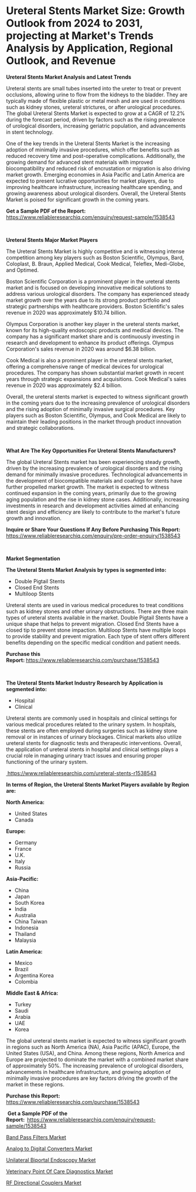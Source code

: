 <p><h1>Ureteral Stents Market Size: Growth Outlook from 2024 to 2031, projecting at Market's Trends Analysis by Application, Regional Outlook, and Revenue</h1></p><p><strong>Ureteral Stents Market Analysis and Latest Trends</strong></p>
<p><p>Ureteral stents are small tubes inserted into the ureter to treat or prevent occlusions, allowing urine to flow from the kidneys to the bladder. They are typically made of flexible plastic or metal mesh and are used in conditions such as kidney stones, ureteral strictures, or after urological procedures. The global Ureteral Stents Market is expected to grow at a CAGR of 12.2% during the forecast period, driven by factors such as the rising prevalence of urological disorders, increasing geriatric population, and advancements in stent technology.</p><p>One of the key trends in the Ureteral Stents Market is the increasing adoption of minimally invasive procedures, which offer benefits such as reduced recovery time and post-operative complications. Additionally, the growing demand for advanced stent materials with improved biocompatibility and reduced risk of encrustation or migration is also driving market growth. Emerging economies in Asia Pacific and Latin America are expected to present lucrative opportunities for market players, due to improving healthcare infrastructure, increasing healthcare spending, and growing awareness about urological disorders. Overall, the Ureteral Stents Market is poised for significant growth in the coming years.</p></p>
<p><strong>Get a Sample PDF of the Report:&nbsp;</strong> <a href="https://www.reliableresearchiq.com/enquiry/request-sample/1538543">https://www.reliableresearchiq.com/enquiry/request-sample/1538543</a></p>
<p>&nbsp;</p>
<p><strong>Ureteral Stents Major Market Players</strong></p>
<p><p>The Ureteral Stents Market is highly competitive and is witnessing intense competition among key players such as Boston Scientific, Olympus, Bard, Coloplast, B. Braun, Applied Medical, Cook Medical, Teleflex, Medi-Globe, and Optimed.</p><p>Boston Scientific Corporation is a prominent player in the ureteral stents market and is focused on developing innovative medical solutions to address various urological disorders. The company has experienced steady market growth over the years due to its strong product portfolio and strategic partnerships with healthcare providers. Boston Scientific's sales revenue in 2020 was approximately $10.74 billion.</p><p>Olympus Corporation is another key player in the ureteral stents market, known for its high-quality endoscopic products and medical devices. The company has a significant market share and is continuously investing in research and development to enhance its product offerings. Olympus Corporation's sales revenue in 2020 was around $6.38 billion.</p><p>Cook Medical is also a prominent player in the ureteral stents market, offering a comprehensive range of medical devices for urological procedures. The company has shown substantial market growth in recent years through strategic expansions and acquisitions. Cook Medical's sales revenue in 2020 was approximately $2.4 billion.</p><p>Overall, the ureteral stents market is expected to witness significant growth in the coming years due to the increasing prevalence of urological disorders and the rising adoption of minimally invasive surgical procedures. Key players such as Boston Scientific, Olympus, and Cook Medical are likely to maintain their leading positions in the market through product innovation and strategic collaborations.</p></p>
<p>&nbsp;</p>
<p><strong>What Are The Key Opportunities For Ureteral Stents Manufacturers?</strong></p>
<p><p>The global Ureteral Stents market has been experiencing steady growth, driven by the increasing prevalence of urological disorders and the rising demand for minimally invasive procedures. Technological advancements in the development of biocompatible materials and coatings for stents have further propelled market growth. The market is expected to witness continued expansion in the coming years, primarily due to the growing aging population and the rise in kidney stone cases. Additionally, increasing investments in research and development activities aimed at enhancing stent design and efficiency are likely to contribute to the market's future growth and innovation.</p></p>
<p><strong>Inquire or Share Your Questions If Any Before Purchasing This Report:</strong> <a href="https://www.reliableresearchiq.com/enquiry/pre-order-enquiry/1538543">https://www.reliableresearchiq.com/enquiry/pre-order-enquiry/1538543</a></p>
<p>&nbsp;</p>
<p><strong>Market Segmentation</strong></p>
<p><strong>The Ureteral Stents Market Analysis by types is segmented into:</strong></p>
<p><ul><li>Double Pigtail Stents</li><li>Closed End Stents</li><li>Multiloop Stents</li></ul></p>
<p><p>Ureteral stents are used in various medical procedures to treat conditions such as kidney stones and other urinary obstructions. There are three main types of ureteral stents available in the market. Double Pigtail Stents have a unique shape that helps to prevent migration. Closed End Stents have a closed tip to prevent stone impaction. Multiloop Stents have multiple loops to provide stability and prevent migration. Each type of stent offers different benefits depending on the specific medical condition and patient needs.</p></p>
<p><strong>Purchase this Report:&nbsp;</strong><a href="https://www.reliableresearchiq.com/purchase/1538543">https://www.reliableresearchiq.com/purchase/1538543</a></p>
<p>&nbsp;</p>
<p><strong>The Ureteral Stents Market Industry Research by Application is segmented into:</strong></p>
<p><ul><li>Hospital</li><li>Clinical</li></ul></p>
<p><p>Ureteral stents are commonly used in hospitals and clinical settings for various medical procedures related to the urinary system. In hospitals, these stents are often employed during surgeries such as kidney stone removal or in instances of urinary blockages. Clinical markets also utilize ureteral stents for diagnostic tests and therapeutic interventions. Overall, the application of ureteral stents in hospital and clinical settings plays a crucial role in managing urinary tract issues and ensuring proper functioning of the urinary system.</p></p>
<p><a href="https://www.reliableresearchiq.com/ureteral-stents-r1538543">&nbsp;https://www.reliableresearchiq.com/ureteral-stents-r1538543</a></p>
<p><strong>In terms of Region, the Ureteral Stents Market Players available by Region are:</strong></p>
<p>
    <p> <strong> North America: </strong>
        <ul>
            <li>United States</li>
            <li>Canada</li>
        </ul>
        </p> 
    <p> <strong> Europe: </strong>
        <ul>
            <li>Germany</li>
            <li>France</li>
            <li>U.K.</li>
            <li>Italy</li>
            <li>Russia</li>
        </ul>
        </p> 
    <p> <strong> Asia-Pacific: </strong>
        <ul>
            <li>China</li>
            <li>Japan</li>
            <li>South Korea</li>
            <li>India</li>
            <li>Australia</li>
            <li>China Taiwan</li>
            <li>Indonesia</li>
            <li>Thailand</li>
            <li>Malaysia</li>
        </ul>
        </p> 
    <p> <strong> Latin America: </strong>
        <ul>
            <li>Mexico</li>
            <li>Brazil</li>
            <li>Argentina Korea</li>
            <li>Colombia</li>
        </ul>
        </p> 
    <p> <strong> Middle East & Africa: </strong>
        <ul>
            <li>Turkey</li>
            <li>Saudi</li>
            <li>Arabia</li>
            <li>UAE</li>
            <li>Korea</li>
        </ul>
    </p>
    </p>
<p><p>The global ureteral stents market is expected to witness significant growth in regions such as North America (NA), Asia Pacific (APAC), Europe, the United States (USA), and China. Among these regions, North America and Europe are projected to dominate the market with a combined market share of approximately 50%. The increasing prevalence of urological disorders, advancements in healthcare infrastructure, and growing adoption of minimally invasive procedures are key factors driving the growth of the market in these regions.</p></p>
<p><strong>Purchase this Report: </strong><a href="https://www.reliableresearchiq.com/purchase/1538543">https://www.reliableresearchiq.com/purchase/1538543</a></p>
<p>&nbsp;<strong>Get a Sample PDF of the Report:&nbsp;&nbsp;</strong><a href="https://www.reliableresearchiq.com/enquiry/request-sample/1538543">https://www.reliableresearchiq.com/enquiry/request-sample/1538543</a></p>
<p><strong></strong></p>
<p><p><a href="https://medium.com/@diegomoen/global-band-pass-filters-market-focus-on-product-type-greater-than-10-w-under-1-w-1-to-5-w-5-to-008f3518202b">Band Pass Filters Market</a></p><p><a href="https://medium.com/@codystark63/insights-into-the-analog-to-digital-converters-market-size-which-is-expanding-with-a-8-7-e4e9d837b011">Analog to Digital Converters Market</a></p><p><a href="https://github.com/ksleyeze/Market-Research-Report-List-1/blob/main/unilateral-biportal-endoscopy-market.md">Unilateral Biportal Endoscopy Market</a></p><p><a href="https://github.com/dylanObrien626/Market-Research-Report-List-1/blob/main/veterinary-point-of-care-diagnostics-market.md">Veterinary Point Of Care Diagnostics Market</a></p><p><a href="https://medium.com/@lottierunte68/global-rf-directional-couplers-market-analysis-trends-forecasts-and-growth-opportunities-2024-262fc249a2af">RF Directional Couplers Market</a></p></p>